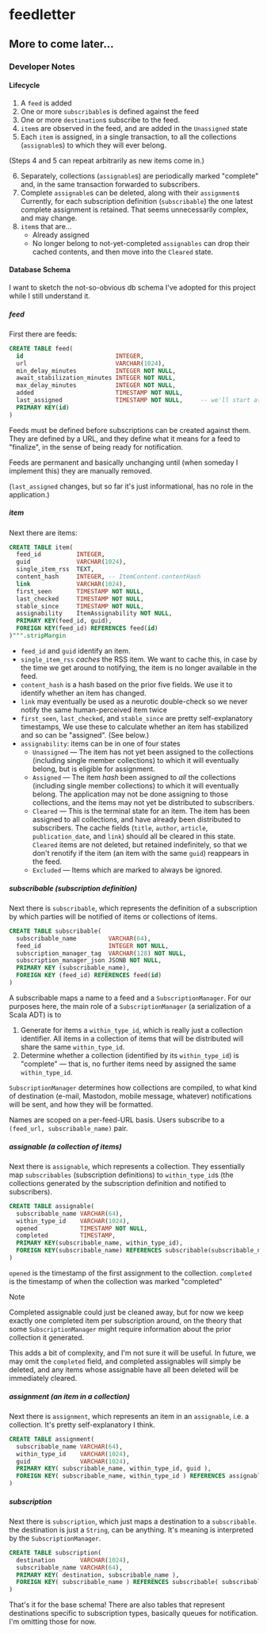 # feedletter

## More to come later...

### Developer Notes

#### Lifecycle

1. A `feed` is added
2. One or more `subscribable`s is defined against the feed
3. One or more `destination`s subscribe to the feed.
4. `item`s are observed in the feed, and are added in the `Unassigned` state
5. Each `item` is assigned, in a single transaction, to all the collections (`assignable`s) to which they will ever belong.

(Steps 4 and 5 can repeat arbitrarily as new items come in.)

6. Separately, collections (`assignable`s) are periodically marked "complete"
   and, in the same transaction forwarded to subscribers.
7. Complete `assignable`s can be deleted, along with their `assignment`s
   Currently, for each subscription definition (`subscribable`) the one latest
   complete assignment is retained. That seems unnecessarily complex, and may
   change.
9. `item`s that are...
   * Already assigned
   * No longer belong to not-yet-completed `assignables` can drop their cached contents,
     and then move into the `Cleared` state.

#### Database Schema

I want to sketch the not-so-obvious db schema I've adopted for this project while
I still understand it.

##### feed

First there are feeds:

```sql
CREATE TABLE feed(
  id                          INTEGER,
  url                         VARCHAR(1024),
  min_delay_minutes           INTEGER NOT NULL,
  await_stabilization_minutes INTEGER NOT NULL,
  max_delay_minutes           INTEGER NOT NULL,
  added                       TIMESTAMP NOT NULL,
  last_assigned               TIMESTAMP NOT NULL,     -- we'll start at added
  PRIMARY KEY(id)
)
```

Feeds must be defined before subscriptions can be created against them.
They are defined by a URL, and they define what it means for a feed to
"finalize", in the sense of being ready for notification.

Feeds are permanent and basically unchanging until (when someday I implement
this) they are manually removed. 

(`last_assigned` changes, but so far it's
just informational, has no role in the application.)

##### item

Next there are items:

```sql
CREATE TABLE item(
  feed_id          INTEGER,
  guid             VARCHAR(1024),
  single_item_rss  TEXT,
  content_hash     INTEGER, -- ItemContent.contentHash
  link             VARCHAR(1024),
  first_seen       TIMESTAMP NOT NULL,
  last_checked     TIMESTAMP NOT NULL,
  stable_since     TIMESTAMP NOT NULL,
  assignability    ItemAssignability NOT NULL,
  PRIMARY KEY(feed_id, guid),
  FOREIGN KEY(feed_id) REFERENCES feed(id)
)""".stripMargin
```

* `feed_id` and `guid` identify an item.
* `single_item_rss` _caches_ the RSS item.
   We want to cache this, in case by the time we get around to notifying, the item is no longer available in the feed.
* `content_hash` is a hash based on the prior five fields. We use it to identify whether an item has changed.
* `link` may eventually be used as a neurotic double-check so we never notify the same human-perceived item twice
* `first_seen`, `last_checked`, and `stable_since` are pretty self-explanatory timestamps, We use these to
  calculate whether an item has stabilized and so can be "assigned". (See below.)
* `assignability`: items can be in one of four states
    * `Unassigned` — The item has not yet been assigned to the collections (including single member collections)
      to which it will eventually belong, but is eligible for assignment.
    * `Assigned` — The item _hash_ been assigned to _all_ the collections (including single member collections)
      to which it will eventually belong. The application may not be done assigning to those collections, and the
      items may not yet be distributed to subscribers.
    * `Cleared` — This is the terminal state for an item. The item has been assigned to all collections, and have
      already been distributed to subscribers. The cache fields (`title`, `author`, `article`, `publication_date`, and `link`)
      should all be cleared in this state. `Cleared` items are not deleted, but retained indefinitely, so that we don't
      renotify if the item (an item with the same `guid`) reappears in the feed.
    * `Excluded` — Items which are marked to always be ignored.

##### subscribable (subscription definition)

Next there is `subscribable`, which represents the definition of a subscription by which parties will be
notified of items or collections of items.

```sql
CREATE TABLE subscribable(
  subscribable_name         VARCHAR(64),
  feed_id                   INTEGER NOT NULL,
  subscription_manager_tag  VARCHAR(128) NOT NULL,
  subscription_manager_json JSONB NOT NULL,
  PRIMARY KEY (subscribable_name),
  FOREIGN KEY (feed_id) REFERENCES feed(id)
)
```

A subscribable maps a name to a feed and a `SubscriptionManager`. For our purposes here,
the main role of a `SubscriptionManager` (a serialization of a Scala ADT) is to

1. Generate for items a `within_type_id`, which is really just a collection identifier.
   All items in a collection of items that will be distributed will share the same `within_type_id`.
2. Determine whether a collection (identified by its `within_type_id`) is "complete" — that is,
   no further items need by assigned the same `within_type_id`.

`SubscriptionManager` determines how collections are compiled, to what kind of destination (e-mail,
Mastodon, mobile message, whatever) notifications will be sent, and how they will be formatted.

Names are scoped on a per-feed-URL basis. Users subscribe to a `(feed_url, subscribable_name)`
pair.

##### assignable (a collection of items)

Next there is `assignable`, which represents a collection. They essentially map
`subscribables` (subscription definitions) to `within_type_id`s (the collections
generated by the subscription definition and notified to subscribers).

```sql
CREATE TABLE assignable(
  subscribable_name VARCHAR(64),
  within_type_id    VARCHAR(1024),
  opened            TIMESTAMP NOT NULL,
  completed         TIMESTAMP,
  PRIMARY KEY(subscribable_name, within_type_id),
  FOREIGN KEY(subscribable_name) REFERENCES subscribable(subscribable_name)
)
```

`opened` is the timestamp of the first assignment to the collection.
`completed` is the timestamp of when the collection was marked "completed"

> [!NOTE]
> Completed assignable could just be cleaned away, but for now we keep exactly
> one completed item per subscription around, on the theory that some `SubscriptionManager`
> might require information about the prior collection it generated.
>
> This adds a bit of complexity, and I'm not sure it will be useful. In future, we
> may omit the `completed` field, and completed assignables will simply be
> deleted, and any items whose assignable have all been deleted will be immediately
> cleared.

##### assignment (an item in a collection)

Next there is `assignment`, which represents an item in an `assignable`, i.e. a collection.
It's pretty self-explanatory I think.

```sql
CREATE TABLE assignment(
  subscribable_name VARCHAR(64),
  within_type_id    VARCHAR(1024),
  guid              VARCHAR(1024),
  PRIMARY KEY( subscribable_name, within_type_id, guid ),
  FOREIGN KEY( subscribable_name, within_type_id ) REFERENCES assignable( subscribable_name, within_type_id )
)
```

##### subscription

Next there is `subscription`, which just maps a destination to a `subscribable`.
the destination is just a `String`, can be anything. It's meaning is interpreted
by the `SubscriptionManager`.

```sql
CREATE TABLE subscription(
  destination       VARCHAR(1024),
  subscribable_name VARCHAR(64),
  PRIMARY KEY( destination, subscribable_name ),
  FOREIGN KEY( subscribable_name ) REFERENCES subscribable( subscribable_name )
)
```

That's it for the base schema! There are also tables that represent destinations specific to subscription
types, basically queues for notification. I'm omitting those for now.
